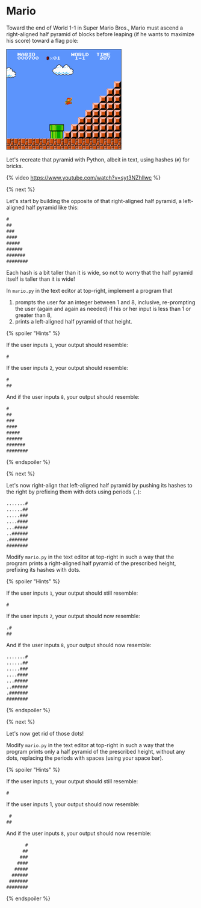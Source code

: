 # Mario

Toward the end of World 1-1 in Super Mario Bros., Mario must ascend a right-aligned half pyramid of blocks before leaping (if he wants to maximize his score) toward a flag pole:

![right-aligned pyramid](mario_right_shifted.png)

Let's recreate that pyramid with Python, albeit in text, using hashes (`#`) for bricks.

{% video https://www.youtube.com/watch?v=syt3NZhllwc %}

{% next %}

Let's start by building the opposite of that right-aligned half pyramid, a left-aligned half pyramid like this:

```
#
##
###
####
#####
######
#######
########
```

Each hash is a bit taller than it is wide, so not to worry that the half pyramid itself is taller than it is wide!

In `mario.py` in the text editor at top-right, implement a program that

1. prompts the user for an integer between 1 and 8, inclusive, re-prompting the user (again and again as needed) if his or her input is less than 1 or greater than 8,
1. prints a left-aligned half pyramid of that height.

{% spoiler "Hints" %}

If the user inputs `1`, your output should resemble:

```
#
```

If the user inputs `2`, your output should resemble:

```
#
##
```

And if the user inputs `8`, your output should resemble:

```
#
##
###
####
#####
######
#######
########
```

{% endspoiler %}

{% next %}

Let's now right-align that left-aligned half pyramid by pushing its hashes to the right by prefixing them with dots using periods (`.`):

```
.......#
......##
.....###
....####
...#####
..######
.#######
########
```

Modify `mario.py` in the text editor at top-right in such a way that the program prints a right-aligned half pyramid of the prescribed height, prefixing its hashes with dots.

{% spoiler "Hints" %}

If the user inputs `1`, your output should still resemble:

```
#
```

If the user inputs `2`, your output should now resemble:

```
.#
##
```

And if the user inputs `8`, your output should now resemble:

```
.......#
......##
.....###
....####
...#####
..######
.#######
########
```

{% endspoiler %}

{% next %}

Let's now get rid of those dots!

Modify `mario.py` in the text editor at top-right in such a way that the program prints only a half pyramid of the prescribed height, without any dots, replacing the periods with spaces (using your space bar).

{% spoiler "Hints" %}

If the user inputs `1`, your output should still resemble:

```
#
```

If the user inputs 1, your output should now resemble:

```
 #
##
```

And if the user inputs `8`, your output should now resemble:

```
       #
      ##
     ###
    ####
   #####
  ######
 #######
########
```

{% endspoiler %}
